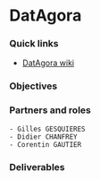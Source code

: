 # DatAgora

### Quick links
 * [DatAgora wiki](https://github.com/MEPP-team/DatAgora/wiki)
 
### Objectives

### Partners and roles
	- Gilles GESQUIERES
	- Didier CHANFREY
	- Corentin GAUTIER
### Deliverables

